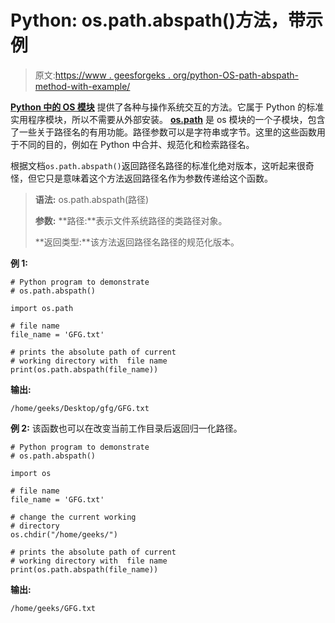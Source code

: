 # Python: os.path.abspath()方法，带示例

> 原文:[https://www . geesforgeks . org/python-OS-path-abspath-method-with-example/](https://www.geeksforgeeks.org/python-os-path-abspath-method-with-example/)

**[Python 中的 OS 模块](https://www.geeksforgeeks.org/os-module-python-examples/)** 提供了各种与操作系统交互的方法。它属于 Python 的标准实用程序模块，所以不需要从外部安装。 **[os.path](https://www.geeksforgeeks.org/os-path-module-python/)** 是 os 模块的一个子模块，包含了一些关于路径名的有用功能。路径参数可以是字符串或字节。这里的这些函数用于不同的目的，例如在 Python 中合并、规范化和检索路径名。

根据文档`os.path.abspath()`返回路径名路径的标准化绝对版本，这听起来很奇怪，但它只是意味着这个方法返回路径名作为参数传递给这个函数。

> **语法:** os.path.abspath(路径)
> 
> **参数:**
> **路径:**表示文件系统路径的类路径对象。
> 
> **返回类型:**该方法返回路径名路径的规范化版本。

**例 1:**

```
# Python program to demonstrate
# os.path.abspath()

import os.path

# file name   
file_name = 'GFG.txt'

# prints the absolute path of current
# working directory with  file name
print(os.path.abspath(file_name))
```

**输出:**

```
/home/geeks/Desktop/gfg/GFG.txt

```

**例 2:** 该函数也可以在改变当前工作目录后返回归一化路径。

```
# Python program to demonstrate
# os.path.abspath()

import os

# file name   
file_name = 'GFG.txt'

# change the current working
# directory
os.chdir("/home/geeks/")

# prints the absolute path of current
# working directory with  file name
print(os.path.abspath(file_name))
```

**输出:**

```
/home/geeks/GFG.txt

```